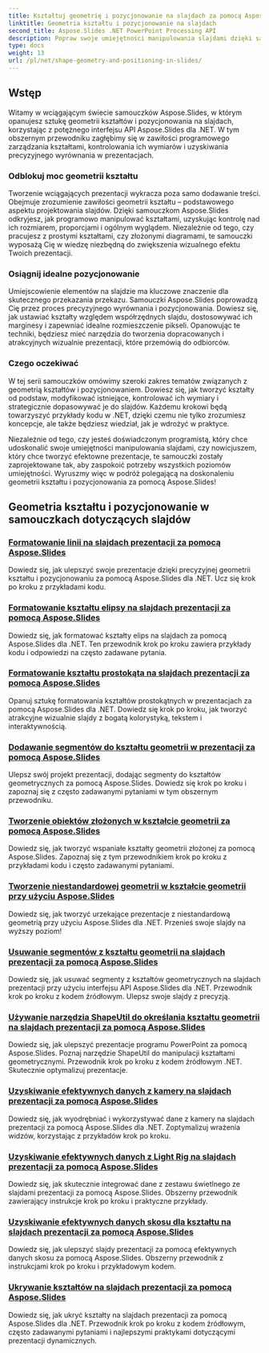 ```yaml
---
title: Kształtuj geometrię i pozycjonowanie na slajdach za pomocą Aspose.Slides
linktitle: Geometria kształtu i pozycjonowanie na slajdach
second_title: Aspose.Slides .NET PowerPoint Processing API
description: Popraw swoje umiejętności manipulowania slajdami dzięki samouczkom Aspose.Slides na temat geometrii kształtów i pozycjonowania na slajdach. Naucz się programowo kontrolować kształty, ich wymiary i wyrównanie.
type: docs
weight: 13
url: /pl/net/shape-geometry-and-positioning-in-slides/
---
```


## Wstęp

Witamy w wciągającym świecie samouczków Aspose.Slides, w którym opanujesz sztukę geometrii kształtów i pozycjonowania na slajdach, korzystając z potężnego interfejsu API Aspose.Slides dla .NET. W tym obszernym przewodniku zagłębimy się w zawiłości programowego zarządzania kształtami, kontrolowania ich wymiarów i uzyskiwania precyzyjnego wyrównania w prezentacjach.

### Odblokuj moc geometrii kształtu

Tworzenie wciągających prezentacji wykracza poza samo dodawanie treści. Obejmuje zrozumienie zawiłości geometrii kształtu – podstawowego aspektu projektowania slajdów. Dzięki samouczkom Aspose.Slides odkryjesz, jak programowo manipulować kształtami, uzyskując kontrolę nad ich rozmiarem, proporcjami i ogólnym wyglądem. Niezależnie od tego, czy pracujesz z prostymi kształtami, czy złożonymi diagramami, te samouczki wyposażą Cię w wiedzę niezbędną do zwiększenia wizualnego efektu Twoich prezentacji.

### Osiągnij idealne pozycjonowanie

Umiejscowienie elementów na slajdzie ma kluczowe znaczenie dla skutecznego przekazania przekazu. Samouczki Aspose.Slides poprowadzą Cię przez proces precyzyjnego wyrównania i pozycjonowania. Dowiesz się, jak ustawiać kształty względem współrzędnych slajdu, dostosowywać ich marginesy i zapewniać idealne rozmieszczenie pikseli. Opanowując te techniki, będziesz mieć narzędzia do tworzenia dopracowanych i atrakcyjnych wizualnie prezentacji, które przemówią do odbiorców.

### Czego oczekiwać

W tej serii samouczków omówimy szeroki zakres tematów związanych z geometrią kształtów i pozycjonowaniem. Dowiesz się, jak tworzyć kształty od podstaw, modyfikować istniejące, kontrolować ich wymiary i strategicznie dopasowywać je do slajdów. Każdemu krokowi będą towarzyszyć przykłady kodu w .NET, dzięki czemu nie tylko zrozumiesz koncepcje, ale także będziesz wiedział, jak je wdrożyć w praktyce.

Niezależnie od tego, czy jesteś doświadczonym programistą, który chce udoskonalić swoje umiejętności manipulowania slajdami, czy nowicjuszem, który chce tworzyć efektowne prezentacje, te samouczki zostały zaprojektowane tak, aby zaspokoić potrzeby wszystkich poziomów umiejętności. Wyruszmy więc w podróż polegającą na doskonaleniu geometrii kształtu i pozycjonowania za pomocą Aspose.Slides!

## Geometria kształtu i pozycjonowanie w samouczkach dotyczących slajdów
### [Formatowanie linii na slajdach prezentacji za pomocą Aspose.Slides](./formatting-lines/)
Dowiedz się, jak ulepszyć swoje prezentacje dzięki precyzyjnej geometrii kształtu i pozycjonowaniu za pomocą Aspose.Slides dla .NET. Ucz się krok po kroku z przykładami kodu.
### [Formatowanie kształtu elipsy na slajdach prezentacji za pomocą Aspose.Slides](./formatting-ellipse-shape/)
Dowiedz się, jak formatować kształty elips na slajdach za pomocą Aspose.Slides dla .NET. Ten przewodnik krok po kroku zawiera przykłady kodu i odpowiedzi na często zadawane pytania.
### [Formatowanie kształtu prostokąta na slajdach prezentacji za pomocą Aspose.Slides](./formatting-rectangle-shape/)
Opanuj sztukę formatowania kształtów prostokątnych w prezentacjach za pomocą Aspose.Slides dla .NET. Dowiedz się krok po kroku, jak tworzyć atrakcyjne wizualnie slajdy z bogatą kolorystyką, tekstem i interaktywnością.
### [Dodawanie segmentów do kształtu geometrii w prezentacji za pomocą Aspose.Slides](./adding-segments-geometry-shape/)
Ulepsz swój projekt prezentacji, dodając segmenty do kształtów geometrycznych za pomocą Aspose.Slides. Dowiedz się krok po kroku i zapoznaj się z często zadawanymi pytaniami w tym obszernym przewodniku.
### [Tworzenie obiektów złożonych w kształcie geometrii za pomocą Aspose.Slides](./creating-composite-objects-geometry-shape/)
Dowiedz się, jak tworzyć wspaniałe kształty geometrii złożonej za pomocą Aspose.Slides. Zapoznaj się z tym przewodnikiem krok po kroku z przykładami kodu i często zadawanymi pytaniami.
### [Tworzenie niestandardowej geometrii w kształcie geometrii przy użyciu Aspose.Slides](./creating-custom-geometry/)
Dowiedz się, jak tworzyć urzekające prezentacje z niestandardową geometrią przy użyciu Aspose.Slides dla .NET. Przenieś swoje slajdy na wyższy poziom!
### [Usuwanie segmentów z kształtu geometrii na slajdach prezentacji za pomocą Aspose.Slides](./removing-segments-geometry-shape/)
Dowiedz się, jak usuwać segmenty z kształtów geometrycznych na slajdach prezentacji przy użyciu interfejsu API Aspose.Slides dla .NET. Przewodnik krok po kroku z kodem źródłowym. Ulepsz swoje slajdy z precyzją.
### [Używanie narzędzia ShapeUtil do określania kształtu geometrii na slajdach prezentacji za pomocą Aspose.Slides](./using-shapeutil-geometry-shape/)
Dowiedz się, jak ulepszyć prezentacje programu PowerPoint za pomocą Aspose.Slides. Poznaj narzędzie ShapeUtil do manipulacji kształtami geometrycznymi. Przewodnik krok po kroku z kodem źródłowym .NET. Skutecznie optymalizuj prezentacje.
### [Uzyskiwanie efektywnych danych z kamery na slajdach prezentacji za pomocą Aspose.Slides](./getting-effective-camera-data/)
Dowiedz się, jak wyodrębniać i wykorzystywać dane z kamery na slajdach prezentacji za pomocą Aspose.Slides dla .NET. Zoptymalizuj wrażenia widzów, korzystając z przykładów krok po kroku.
### [Uzyskiwanie efektywnych danych z Light Rig na slajdach prezentacji za pomocą Aspose.Slides](./getting-effective-light-rig-data/)
Dowiedz się, jak skutecznie integrować dane z zestawu świetlnego ze slajdami prezentacji za pomocą Aspose.Slides. Obszerny przewodnik zawierający instrukcje krok po kroku i praktyczne przykłady.
### [Uzyskiwanie efektywnych danych skosu dla kształtu na slajdach prezentacji za pomocą Aspose.Slides](./getting-effective-bevel-data/)
Dowiedz się, jak ulepszyć slajdy prezentacji za pomocą efektywnych danych skosu za pomocą Aspose.Slides. Obszerny przewodnik z instrukcjami krok po kroku i przykładowym kodem.
### [Ukrywanie kształtów na slajdach prezentacji za pomocą Aspose.Slides](./hiding-shapes/)
Dowiedz się, jak ukryć kształty na slajdach prezentacji za pomocą Aspose.Slides dla .NET. Przewodnik krok po kroku z kodem źródłowym, często zadawanymi pytaniami i najlepszymi praktykami dotyczącymi prezentacji dynamicznych.